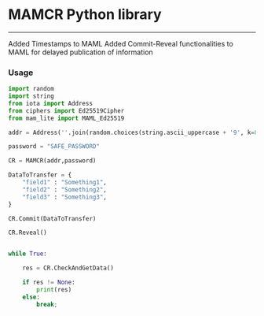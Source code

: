 # MAMCR Python library
------
Added Timestamps to MAML
Added Commit-Reveal functionalities to MAML for delayed publication of information

### Usage

```python
import random
import string
from iota import Address
from ciphers import Ed25519Cipher
from mam_lite import MAML_Ed25519

addr = Address(''.join(random.choices(string.ascii_uppercase + '9', k=81)))

password = "SAFE_PASSWORD"

CR = MAMCR(addr,password)

DataToTransfer = {
    "field1" : "Something1",
    "field2" : "Something2",
    "field3" : "Something3",
}

CR.Commit(DataToTransfer)

CR.Reveal()


while True:

    res = CR.CheckAndGetData()

    if res != None:
        print(res)
    else:
        break;



```




